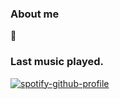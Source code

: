 ### About me

<!--
**Noggurix/Noggurix** is a ✨ _special_ ✨ repository because its `README.md` (this file) appears on your GitHub profile.

Here are some ideas to get you started:


--> 
🎵<h3>**Last music played**.</h3>

[![spotify-github-profile](https://spotify-github-profile.vercel.app/api/view?uid=wvl4sozmrqwkti57pmklcuexv&cover_image=true&theme=default&show_offline=false&background_color=121212&interchange=false&bar_color=53b14f&bar_color_cover=false)](https://github.com/kittinan/spotify-github-profile)
